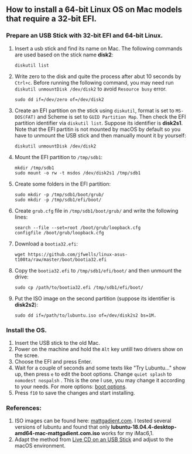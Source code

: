 ## How to install a 64-bit Linux OS on Mac models that require a 32-bit EFI.

### Prepare an USB Stick with 32-bit EFI and 64-bit Linux. 
1. Insert a usb stick and find its name on Mac. The following commands are used based on the stick name **disk2**:
   ```
   diskutil list
   ```
2. Write zero to the disk and quite the process after abut 10 seconds by `Ctrl+c`. Before running the following command, you may need run `diskutil unmountDisk /dev/disk2` to avoid `Resource busy` error.
   ```
   sudo dd if=/dev/zero of=/dev/disk2
   ```
3. Create an EFI partition on the stick using `diskutil`, format is set to `MS-DOS(FAT)` and Scheme is set to `GUID Partition Map`. Then check the EFI partition identifier via `diskutil list`. Suppose its identifier is **disk2s1**. Note that the EFI partitin is not mounted by macOS by default so you have to unmount the USB stick and then manually mount it by yourself:
   ```
   diskutil unmountDisk /dev/disk2
   ```

4. Mount the EFI partition to `/tmp/sdb1`:
   ```
   mkdir /tmp/sdb1
   sudo mount -o rw -t msdos /dev/disk2s1 /tmp/sdb1
   ```

5. Create some folders in the EFI partition:
   ```
   sudo mkdir -p /tmp/sdb1/boot/grub/
   sudo mkdir -p /tmp/sdb1/efi/boot/
   ```

6. Create `grub.cfg` file in `/tmp/sdb1/boot/grub/` and write the following lines:
   ```
   search --file --set=root /boot/grub/loopback.cfg
   configfile /boot/grub/loopback.cfg
   ```

7. Download a `bootia32.efi`:
   ```
   wget https://github.com/jfwells/linux-asus-t100ta/raw/master/boot/bootia32.efi
   ```

8. Copy the `bootia32.efi` to `/tmp/sdb1/efi/boot/` and then unmount the drive:
   ```
   sudo cp /path/to/bootia32.efi /tmp/sdb1/efi/boot/
   ```

9.  Put the ISO image on the second partition (suppose its identifier is **disk2s2**):
    ```
    sudo dd if=/path/to/lubuntu.iso of=/dev/disk2s2 bs=1M.
    ```

### Install the OS.
1. Insert the USB stick to the old Mac.
2. Power on the machine and hold the `Alt` key untill two drivers show on the scree.
3. Choose the EFI and press Enter.
4. Wait for a couple of seconds and some texts like "Try Lubuntu..." show up, then press `e` to edit the boot options. Change `quiet splash` to `nomodest nospalsh` . This is the one I use, you may change it according to your needs. For more options: [boot options](https://wiki.ubuntuusers.de/Bootoptionen/).
5. Press `f10` to save the changes and start installing. 

### References:
1. ISO images can be found here: [mattgadient.com](https://mattgadient.com/linux-dvd-images-and-how-to-for-32-bit-efi-macs-late-2006-models/). I tested several versions of lubuntu and found that only **lubuntu-18.04.4-desktop-amd64-mac-mattgadient.com.iso** works for my iMac6,1.
2. Adapt the method from [Live CD on an USB Stick](https://mesom.de/efi32boot/index.html) and adjust to the macOS environment.